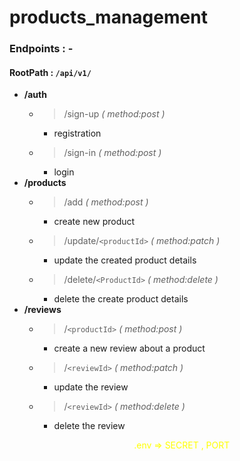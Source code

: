 # products_management
### Endpoints : -
#### RootPath : `/api/v1/`
- **/auth**
    - > /sign-up _( method:post )_ 
        - registration
    - > /sign-in _( method:post )_
        - login
- **/products**
    - > /add _( method:post )_
        - create new product
    - > /update/`<productId>` _( method:patch )_
        - update the created product details 
    - > /delete/`<ProductId>` _( method:delete )_
        - delete the create product details
- **/reviews**
  - > /`<productId>` _( method:post )_
    - create a new review about a product
  - > /`<reviewId>` _( method:patch )_
    - update the review
  - > /`<reviewId>` _( method:delete )_
    - delete the review

    <center>
    <p style="color:yellow">.env => SECRET , PORT</p>
    </center>